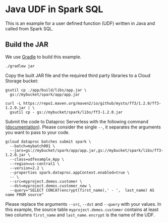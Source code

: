 # Java UDF in Spark SQL

This is an example for a user defined function (UDF) written in Java and called
from Spark SQL.

## Build the JAR

We use [Gradle](https://gradle.org/) to build this example.

```shell
./gradlew jar
```

Copy the built JAR file and the required third party libraries to a Cloud Storage bucket:

```shell
gsutil cp ./app/build/libs/app.jar \
  gs://mybucket/spark/app/app.jar

curl -L https://repo1.maven.org/maven2/io/github/mysto/ff3/1.2.0/ff3-1.2.0.jar | \
  gsutil cp - gs://mybucket/spark/libs/ff3-1.2.0.jar
```

Submit the code to Dataproc Serverless with the following command
([documentation](https://cloud.google.com/sdk/gcloud/reference/dataproc/batches/submit)).
Please consider the single `--`, it separates the arguments you want to pass to
your code.
```shell
gcloud dataproc batches submit spark \
  --batch=mybatch001 \
  --jars=gs://mybucket/spark/app/app.jar,gs://mybucket/spark/libs/ff3-1.2.0.jar \
  --class=udfexample.App \
  --region=us-central1 \
  --version=2.2 \
  --properties spark.dataproc.appContext.enabled=true \
  -- \
  --src=myproject.demos.customer \
  --dst=myproject.demos.customer_new \
  --query="SELECT CONCAT(encrypt(first_name),' - ',  last_name) AS name FROM source"
```

Please replace the arguments `--src`, `--dst` and  `--query` with your values.
In this example, the source table `myproject.demos.customer` contains at least
two columns `first_name` and `last_name`. `encrypt` is the name of the UDF.

